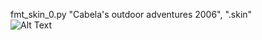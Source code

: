 fmt_skin_0.py "Cabela's outdoor adventures 2006", ".skin"\
![Alt Text](https://s8.gifyu.com/images/bandicam-2022-07-15-22-13-59-5753cae767224b0cc69.gif)
